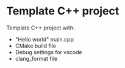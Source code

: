# Template C++ project

Template C++ project with:
- "Hello world" main.cpp
- CMake build file
- Debug settings for vscode
- clang_format file
